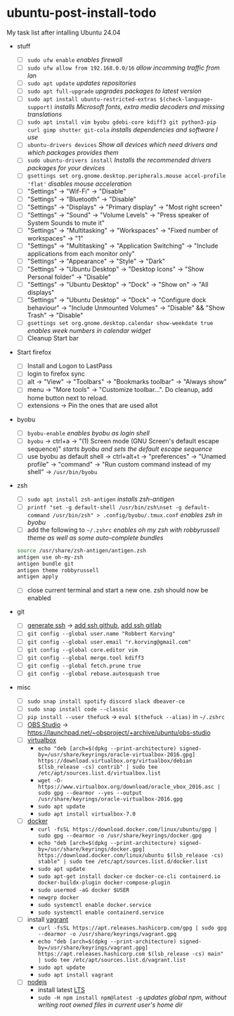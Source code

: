 # ubuntu-post-install-todo

My task list after intalling Ubuntu 24.04

- stuff

  - [ ] `sudo ufw enable` _enables firewall_
  - [ ] `sudo ufw allow from 192.168.0.0/16` _allow incomming traffic from lan_
  - [ ] `sudo apt update` _updates repositories_
  - [ ] `sudo apt full-upgrade` _upgrades packages to latest version_
  - [ ] `sudo apt install ubuntu-restricted-extras $(check-language-support)` _installs Microsoft fonts, extra media decoders and missing translations_
  - [ ] `sudo apt install vim byobu gdebi-core kdiff3 git python3-pip curl gimp shutter git-cola` _installs dependencies and software I use_
  - [ ] `ubuntu-drivers devices` _Show all devices which need drivers and which packages provides them_
  - [ ] `sudo ubuntu-drivers install` _Installs the recommended drivers packages for your devices_
  - [ ] `gsettings set org.gnome.desktop.peripherals.mouse accel-profile 'flat'` _disables mouse acceleration_
  - [ ] "Settings" -> "Wif-Fi" -> "Disable"
  - [ ] "Settings" -> "Bluetooth" -> "Disable"
  - [ ] "Settings" -> "Displays" -> "Primary display" -> "Most right screen"
  - [ ] "Settings" -> "Sound" -> "Volume Levels" -> "Press speaker of System Sounds to mute it"
  - [ ] "Settings" -> "Multitasking" -> "Workspaces" -> "Fixed number of workspaces" -> "1"
  - [ ] "Settings" -> "Multitasking" -> "Application Switching" -> "Include applications from each monitor only"
  - [ ] "Settings" -> "Appearance" -> "Style" -> "Dark"
  - [ ] "Settings" -> "Ubuntu Desktop" -> "Desktop Icons" -> "Show Personal folder" -> "Disable"
  - [ ] "Settings" -> "Ubuntu Desktop" -> "Dock" -> "Show on" -> "All displays"
  - [ ] "Settings" -> "Ubuntu Desktop" -> "Dock" -> "Configure dock behaviour" -> "Include Unmounted Volumes" -> "Disable" && "Show Trash" -> "Disable"
  - [ ] `gsettings set org.gnome.desktop.calendar show-weekdate true` _enables week numbers in calendar widget_
  - [ ] Cleanup Start bar

- Start firefox

  - [ ] Install and Logon to LastPass
  - [ ] login to firefox sync
  - [ ] alt -> "View" -> "Toolbars" -> "Bookmarks toolbar" -> "Always show"
  - [ ] menu -> "More tools" -> "Customize toolbar...". Do cleanup, add home button next to reload.
  - [ ] extensions -> Pin the ones that are used allot

- byobu

  - [ ] `byobu-enable` _enables byobu as login shell_
  - [ ] `byobu` -> ctrl+a -> "(1) Screen mode (GNU Screen's default escape sequence)" _starts byobu and sets the default escape sequence_
  - [ ] use byobu as default shell -> ctrl+alt+t -> "preferences" -> "Unamed profile" -> "command" -> "Run custom command instead of my shell" -> `/usr/bin/byobu`

- zsh

  - [ ] `sudo apt install zsh-antigen` _installs zsh-antigen_
  - [ ] `printf "set -g default-shell /usr/bin/zsh\nset -g default-command /usr/bin/zsh" > .config/byobu/.tmux.conf` _enables zsh in byobu_
  - [ ] add the following to `~/.zshrc` _enables oh my zsh with robbyrussell theme as well as some auto-complete bundles_

  ```bash
  source /usr/share/zsh-antigen/antigen.zsh
  antigen use oh-my-zsh
  antigen bundle git
  antigen theme robbyrussell
  antigen apply
  ```

  - [ ] close current terminal and start a new one. zsh should now be enabled

- git

  - [ ] [generate ssh](https://gist.github.com/robkorv/592b46e8ff9742d74ca4a3f894857dee) -> [add ssh github](https://github.com/settings/ssh), [add ssh gitlab](https://gitlab.com/profile/keys)
  - [ ] `git config --global user.name "Robbert Korving"`
  - [ ] `git config --global user.email "r.korving@gmail.com"`
  - [ ] `git config --global core.editor vim`
  - [ ] `git config --global merge.tool kdiff3`
  - [ ] `git config --global fetch.prune true`
  - [ ] `git config --global rebase.autosquash true`

- misc
  - [ ] `sudo snap install spotify discord slack dbeaver-ce`
  - [ ] `sudo snap install code --classic`
  - [ ] `pip install --user thefuck` -> `eval $(thefuck --alias)` in `~/.zshrc`
  - [ ] [OBS Studio](https://obsproject.com) -> https://launchpad.net/~obsproject/+archive/ubuntu/obs-studio
  - [ ] [virtualbox](https://www.virtualbox.org/wiki/Linux_Downloads#Debian-basedLinuxdistributions)
    - `echo "deb [arch=$(dpkg --print-architecture) signed-by=/usr/share/keyrings/oracle-virtualbox-2016.gpg] https://download.virtualbox.org/virtualbox/debian $(lsb_release -cs) contrib" | sudo tee /etc/apt/sources.list.d/virtualbox.list`
    - `wget -O- https://www.virtualbox.org/download/oracle_vbox_2016.asc | sudo gpg --dearmor --yes --output /usr/share/keyrings/oracle-virtualbox-2016.gpg`
    - `sudo apt update`
    - `sudo apt install virtualbox-7.0`
  - [ ] [docker](https://docs.docker.com/engine/install/ubuntu/#install-using-the-repository)
    - `curl -fsSL https://download.docker.com/linux/ubuntu/gpg | sudo gpg --dearmor -o /usr/share/keyrings/docker.gpg`
    - `echo "deb [arch=$(dpkg --print-architecture) signed-by=/usr/share/keyrings/docker.gpg] https://download.docker.com/linux/ubuntu $(lsb_release -cs) stable" | sudo tee /etc/apt/sources.list.d/docker.list`
    - `sudo apt update`
    - `sudo apt-get install docker-ce docker-ce-cli containerd.io docker-buildx-plugin docker-compose-plugin`
    - `sudo usermod -aG docker $USER`
    - `newgrp docker`
    - `sudo systemctl enable docker.service`
    - `sudo systemctl enable containerd.service`
  - [ ] install [vagrant](https://www.vagrantup.com/downloads.html)
    - `curl -fsSL https://apt.releases.hashicorp.com/gpg | sudo gpg --dearmor -o /usr/share/keyrings/vagrant.gpg`
    - `echo "deb [arch=$(dpkg --print-architecture) signed-by=/usr/share/keyrings/vagrant.gpg] https://apt.releases.hashicorp.com $(lsb_release -cs) main" | sudo tee /etc/apt/sources.list.d/vagrant.list`
    - `sudo apt update`
    - `sudo apt install vagrant`
  - [ ] [nodejs](https://github.com/nodesource/distributions/blob/master/README.md#debinstall)
    - install latest [LTS](https://nodejs.org/en/about/releases/)
    - `sudo -H npm install npm@latest -g` _updates global npm, without writing root owned files in current user's home dir_
